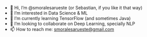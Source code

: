 - 👋 Hi, I’m @smoralesarueste (or Sebastian, if you like it that way)
- 👀 I’m interested in Data Science & ML
- 🌱 I’m currently learning TensorFlow (and sometimes Java)
- 💞️ I’m looking to collaborate on Deep Learning, specially NLP
- 📫 How to reach me: smoralesarueste@gmail.com 

<!---
smoralesarueste/smoralesarueste is a ✨ special ✨ repository because its `README.md` (this file) appears on your GitHub profile.
You can click the Preview link to take a look at your changes.
--->
